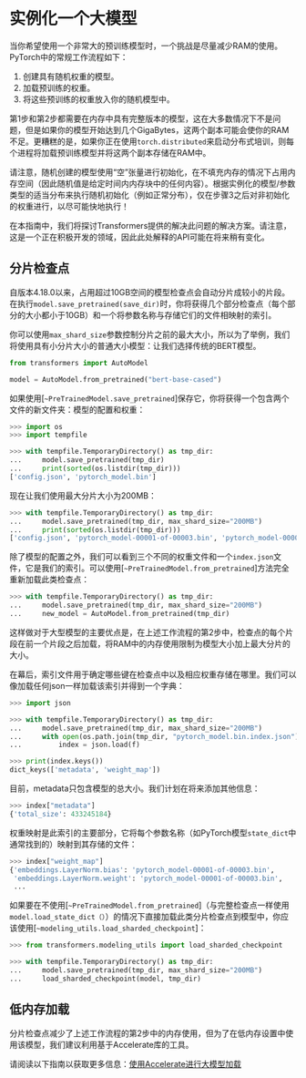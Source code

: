 <!--版权 2022 HuggingFace团队。版权所有。

根据Apache许可证第2.0版（“许可证”），你不得在遵循许可证的情况下使用此文件。你可以在以下网址获得许可证的副本：

http：//www.apache.org/licenses/LICENSE-2.0

除非适用法律要求或书面同意，以软件形式分发的软件根据许可证分发
一个“AS IS”基础，没有任何种类的保证或条件，无论是明示的还是暗示的。请参阅许可证以获取
特定语言的详细信息，以及许可证下的限制。

⚠️请注意，该文件以Markdown格式提供，但包含我们的doc-builder（类似于MDX）的特定语法，这可能在你的Markdown查看器中无法正确渲染。

-->

# 实例化一个大模型

当你希望使用一个非常大的预训练模型时，一个挑战是尽量减少RAM的使用。 PyTorch中的常规工作流程如下：

1. 创建具有随机权重的模型。
2. 加载预训练的权重。
3. 将这些预训练的权重放入你的随机模型中。

第1步和第2步都需要在内存中具有完整版本的模型，这在大多数情况下不是问题，但是如果你的模型开始达到几个GigaBytes，这两个副本可能会使你的RAM不足。更糟糕的是，如果你正在使用`torch.distributed`来启动分布式培训，则每个进程将加载预训练模型并将这两个副本存储在RAM中。

<Tip>

请注意，随机创建的模型使用“空”张量进行初始化，在不填充内存的情况下占用内存空间（因此随机值是给定时间内内存块中的任何内容）。根据实例化的模型/参数类型的适当分布来执行随机初始化（例如正常分布），仅在步骤3之后对非初始化的权重进行，以尽可能快地执行！

</Tip>

在本指南中，我们将探讨Transformers提供的解决此问题的解决方案。请注意，这是一个正在积极开发的领域，因此此处解释的API可能在将来稍有变化。

## 分片检查点

自版本4.18.0以来，占用超过10GB空间的模型检查点会自动分片成较小的片段。在执行`model.save_pretrained(save_dir)`时，你将获得几个部分检查点（每个部分的大小都小于10GB）和一个将参数名称与存储它们的文件相映射的索引。

你可以使用`max_shard_size`参数控制分片之前的最大大小，所以为了举例，我们将使用具有小分片大小的普通大小模型：让我们选择传统的BERT模型。

```py
from transformers import AutoModel

model = AutoModel.from_pretrained("bert-base-cased")
```

如果使用[`~PreTrainedModel.save_pretrained`]保存它，你将获得一个包含两个文件的新文件夹：模型的配置和权重：

```py
>>> import os
>>> import tempfile

>>> with tempfile.TemporaryDirectory() as tmp_dir:
...     model.save_pretrained(tmp_dir)
...     print(sorted(os.listdir(tmp_dir)))
['config.json', 'pytorch_model.bin']
```

现在让我们使用最大分片大小为200MB：

```py
>>> with tempfile.TemporaryDirectory() as tmp_dir:
...     model.save_pretrained(tmp_dir, max_shard_size="200MB")
...     print(sorted(os.listdir(tmp_dir)))
['config.json', 'pytorch_model-00001-of-00003.bin', 'pytorch_model-00002-of-00003.bin', 'pytorch_model-00003-of-00003.bin', 'pytorch_model.bin.index.json']
```

除了模型的配置之外，我们可以看到三个不同的权重文件和一个`index.json`文件，它是我们的索引。可以使用[`~PreTrainedModel.from_pretrained`]方法完全重新加载此类检查点：

```py
>>> with tempfile.TemporaryDirectory() as tmp_dir:
...     model.save_pretrained(tmp_dir, max_shard_size="200MB")
...     new_model = AutoModel.from_pretrained(tmp_dir)
```

这样做对于大型模型的主要优点是，在上述工作流程的第2步中，检查点的每个片段在前一个片段之后加载，将RAM中的内存使用限制为模型大小加上最大分片的大小。

在幕后，索引文件用于确定哪些键在检查点中以及相应权重存储在哪里。我们可以像加载任何json一样加载该索引并得到一个字典：

```py
>>> import json

>>> with tempfile.TemporaryDirectory() as tmp_dir:
...     model.save_pretrained(tmp_dir, max_shard_size="200MB")
...     with open(os.path.join(tmp_dir, "pytorch_model.bin.index.json"), "r") as f:
...         index = json.load(f)

>>> print(index.keys())
dict_keys(['metadata', 'weight_map'])
```

目前，metadata只包含模型的总大小。我们计划在将来添加其他信息：

```py
>>> index["metadata"]
{'total_size': 433245184}
```

权重映射是此索引的主要部分，它将每个参数名称（如PyTorch模型`state_dict`中通常找到的）映射到其存储的文件：

```py
>>> index["weight_map"]
{'embeddings.LayerNorm.bias': 'pytorch_model-00001-of-00003.bin',
 'embeddings.LayerNorm.weight': 'pytorch_model-00001-of-00003.bin',
 ...
```

如果要在不使用[`~PreTrainedModel.from_pretrained`]（与完整检查点一样使用`model.load_state_dict（）`）的情况下直接加载此类分片检查点到模型中，你应该使用[`~modeling_utils.load_sharded_checkpoint`]：

```py
>>> from transformers.modeling_utils import load_sharded_checkpoint

>>> with tempfile.TemporaryDirectory() as tmp_dir:
...     model.save_pretrained(tmp_dir, max_shard_size="200MB")
...     load_sharded_checkpoint(model, tmp_dir)
```

## 低内存加载

分片检查点减少了上述工作流程的第2步中的内存使用，但为了在低内存设置中使用该模型，我们建议利用基于Accelerate库的工具。

请阅读以下指南以获取更多信息：[使用Accelerate进行大模型加载](main_classes/model#large-model-loading)